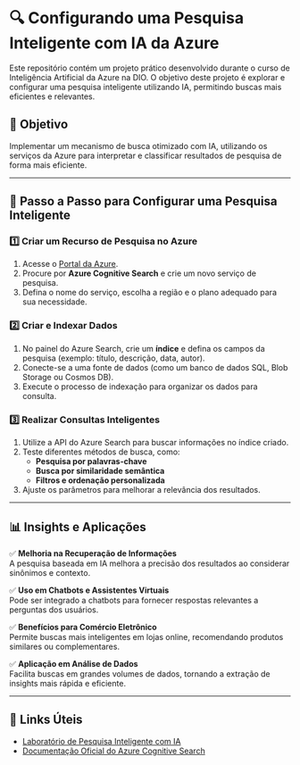 # 🔍 Configurando uma Pesquisa Inteligente com IA da Azure  

Este repositório contém um projeto prático desenvolvido durante o curso de Inteligência Artificial da Azure na DIO. O objetivo deste projeto é explorar e configurar uma pesquisa inteligente utilizando IA, permitindo buscas mais eficientes e relevantes.  

## 📌 Objetivo  

Implementar um mecanismo de busca otimizado com IA, utilizando os serviços da Azure para interpretar e classificar resultados de pesquisa de forma mais eficiente.  

---

## 🚀 Passo a Passo para Configurar uma Pesquisa Inteligente  

### 1️⃣ Criar um Recurso de Pesquisa no Azure  
1. Acesse o [Portal da Azure](https://portal.azure.com/).  
2. Procure por **Azure Cognitive Search** e crie um novo serviço de pesquisa.  
3. Defina o nome do serviço, escolha a região e o plano adequado para sua necessidade.  

### 2️⃣ Criar e Indexar Dados  
1. No painel do Azure Search, crie um **índice** e defina os campos da pesquisa (exemplo: título, descrição, data, autor).  
2. Conecte-se a uma fonte de dados (como um banco de dados SQL, Blob Storage ou Cosmos DB).  
3. Execute o processo de indexação para organizar os dados para consulta.  

### 3️⃣ Realizar Consultas Inteligentes  
1. Utilize a API do Azure Search para buscar informações no índice criado.  
2. Teste diferentes métodos de busca, como:  
   - **Pesquisa por palavras-chave**  
   - **Busca por similaridade semântica**  
   - **Filtros e ordenação personalizada**  
3. Ajuste os parâmetros para melhorar a relevância dos resultados.  

---

## 📊 Insights e Aplicações  

✅ **Melhoria na Recuperação de Informações**  
A pesquisa baseada em IA melhora a precisão dos resultados ao considerar sinônimos e contexto.  

✅ **Uso em Chatbots e Assistentes Virtuais**  
Pode ser integrado a chatbots para fornecer respostas relevantes a perguntas dos usuários.  

✅ **Benefícios para Comércio Eletrônico**  
Permite buscas mais inteligentes em lojas online, recomendando produtos similares ou complementares.  

✅ **Aplicação em Análise de Dados**  
Facilita buscas em grandes volumes de dados, tornando a extração de insights mais rápida e eficiente.  

---

## 🔗 Links Úteis  

- [Laboratório de Pesquisa Inteligente com IA](https://microsoftlearning.github.io/mslearn-ai-fundamentals/Instructions/Labs/11-ai-search.html)  
- [Documentação Oficial do Azure Cognitive Search](https://learn.microsoft.com/en-us/azure/search/)  
